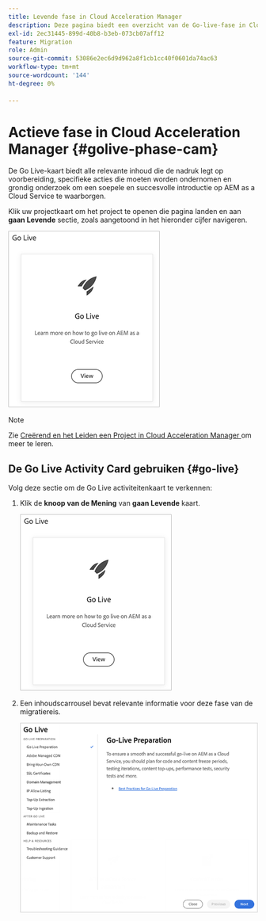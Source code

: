 ```yaml
---
title: Levende fase in Cloud Acceleration Manager
description: Deze pagina biedt een overzicht van de Go-live-fase in Cloud Acceleration Manager.
exl-id: 2ec31445-899d-40b8-b3eb-073cb07aff12
feature: Migration
role: Admin
source-git-commit: 53086e2ec6d9d962a8f1cb1cc40f0601da74ac63
workflow-type: tm+mt
source-wordcount: '144'
ht-degree: 0%

---
```


# Actieve fase in Cloud Acceleration Manager {#golive-phase-cam}

De Go Live-kaart biedt alle relevante inhoud die de nadruk legt op voorbereiding, specifieke acties die moeten worden ondernomen en grondig onderzoek om een soepele en succesvolle introductie op AEM as a Cloud Service te waarborgen.

Klik uw projectkaart om het project te openen die pagina landen en aan **gaan Levende** sectie, zoals aangetoond in het hieronder cijfer navigeren.

![ gaan Levend ](/help/journey-migration/cloud-acceleration-manager/assets/golive-1.png)

>[!NOTE]
>Zie [ Creërend en het Leiden een Project in Cloud Acceleration Manager ](https://experienceleague.adobe.com/docs/experience-manager-cloud-service/moving/cloud-acceleration-manager/using-cam/getting-started-cam.html#create-project) om meer te leren.


## De Go Live Activity Card gebruiken {#go-live}

Volg deze sectie om de Go Live activiteitenkaart te verkennen:

1. Klik de **knoop van de Mening** van **gaan Levende** kaart.

   ![ ga Levend - Mening ](/help/journey-migration/cloud-acceleration-manager/assets/golive-1.png)

1. Een inhoudscarrousel bevat relevante informatie voor deze fase van de migratiereis.

   ![ de vertoningen van de inhoudscarrousel relevante informatie ](/help/journey-migration/cloud-acceleration-manager/assets/golive-2.png)
